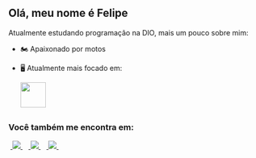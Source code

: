 ## Olá, meu nome é Felipe
Atualmente estudando programação na DIO, mais um pouco sobre mim:
- 🏍️ Apaixonado por motos
- 🖥️ Atualmente mais focado em:
  
  <img width = "50" height = "50"  src="https://cdn.jsdelivr.net/gh/devicons/devicon@latest/icons/java/java-original-wordmark.svg" />

##

### Você também me encontra em:
&nbsp;<a href="https://www.linkedin.com/in/felipe-fonseca-090351200/">
  <img src="https://img.shields.io/badge/linkedin-%230077B5.svg?style=for-the-badge&logo=linkedin&logoColor=white">
</a>&nbsp;
&nbsp;<a href="https://www.instagram.com/felipe.shamash/">
  <img src="https://img.shields.io/badge/Instagram-%23E4405F.svg?style=for-the-badge&logo=Instagram&logoColor=white">
</a>&nbsp;
&nbsp;<a href="https://x.com/FelipeShamash">
  <img src="https://img.shields.io/badge/YouTube-FF0000?style=for-the-badge&logo=youtube&logoColor=white">
</a>&nbsp;
